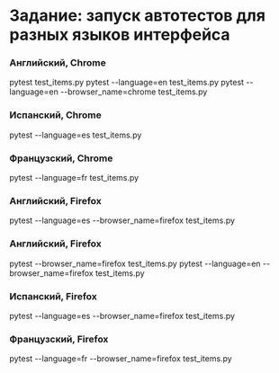 # Задание: запуск автотестов для разных языков интерфейса

### Английский, Chrome
pytest test_items.py
pytest --language=en test_items.py
pytest --language=en --browser_name=chrome test_items.py
### Испанский, Chrome
pytest --language=es test_items.py
### Французский, Chrome
pytest --language=fr test_items.py
### Английский, Firefox
pytest --language=es --browser_name=firefox test_items.py
### Английский, Firefox
pytest --browser_name=firefox test_items.py
pytest --language=en --browser_name=firefox test_items.py
### Испанский, Firefox
pytest --language=es --browser_name=firefox test_items.py
### Французский, Firefox
pytest --language=fr --browser_name=firefox test_items.py